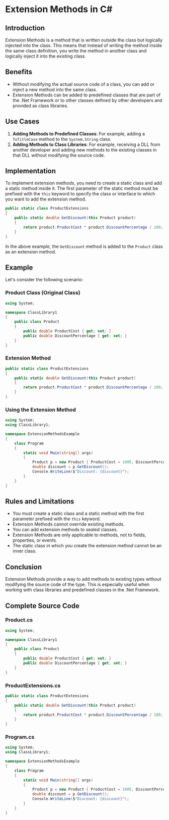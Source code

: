 
# Extension Methods in C#

## Introduction
Extension Methods is a method that is written outside the class but logically injected into the class. This means that instead of writing the method inside the same class definition, you write the method in another class and logically inject it into the existing class. 

## Benefits
- Without modifying the actual source code of a class, you can add or inject a new method into the same class.
- Extension Methods can be added to predefined classes that are part of the .Net Framework or to other classes defined by other developers and provided as class libraries.

## Use Cases
1. **Adding Methods to Predefined Classes**: For example, adding a `ToTitleCase` method to the `System.String` class.
2. **Adding Methods to Class Libraries**: For example, receiving a DLL from another developer and adding new methods to the existing classes in that DLL without modifying the source code.

## Implementation
To implement extension methods, you need to create a static class and add a static method inside it. The first parameter of the static method must be prefixed with the `this` keyword to specify the class or interface to which you want to add the extension method.

```csharp
public static class ProductExtensions
{
    public static double GetDiscount(this Product product)
    {
        return product.ProductCost * product.DiscountPercentage / 100;
    }
}
```

In the above example, the `GetDiscount` method is added to the `Product` class as an extension method.

## Example
Let's consider the following scenario:

### Product Class (Original Class)
```csharp
using System;

namespace ClassLibrary1
{
    public class Product
    {
        public double ProductCost { get; set; }
        public double DiscountPercentage { get; set; }
    }
}
```

### Extension Method
```csharp
public static class ProductExtensions
{
    public static double GetDiscount(this Product product)
    {
        return product.ProductCost * product.DiscountPercentage / 100;
    }
}
```

### Using the Extension Method
```csharp
using System;
using ClassLibrary1;

namespace ExtensionMethodsExample
{
    class Program
    {
        static void Main(string[] args)
        {
            Product p = new Product { ProductCost = 1000, DiscountPercentage = 10 };
            double discount = p.GetDiscount();
            Console.WriteLine($"Discount: {discount}");
        }
    }
}
```

## Rules and Limitations
- You must create a static class and a static method with the first parameter prefixed with the `this` keyword.
- Extension Methods cannot override existing methods.
- You can add extension methods to sealed classes.
- Extension Methods are only applicable to methods, not to fields, properties, or events.
- The static class in which you create the extension method cannot be an inner class.

## Conclusion
Extension Methods provide a way to add methods to existing types without modifying the source code of the type. This is especially useful when working with class libraries and predefined classes in the .Net Framework.

## Complete Source Code
### Product.cs
```csharp
using System;

namespace ClassLibrary1
{
    public class Product
    {
        public double ProductCost { get; set; }
        public double DiscountPercentage { get; set; }
    }
}
```

### ProductExtensions.cs
```csharp
public static class ProductExtensions
{
    public static double GetDiscount(this Product product)
    {
        return product.ProductCost * product.DiscountPercentage / 100;
    }
}
```

### Program.cs
```csharp
using System;
using ClassLibrary1;

namespace ExtensionMethodsExample
{
    class Program
    {
        static void Main(string[] args)
        {
            Product p = new Product { ProductCost = 1000, DiscountPercentage = 10 };
            double discount = p.GetDiscount();
            Console.WriteLine($"Discount: {discount}");
        }
    }
}
```

